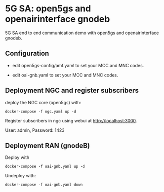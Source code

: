 # 5G SA: open5gs and openairinterface gnodeb

5G SA end to end communication demo with open5gs and openairinterface gnodeb.

## Configuration

- edit open5gs-config/amf.yaml to set your MCC and MNC codes.

- edit oai-gnb.yaml to set your MCC and MNC codes.


## Deployment NGC and register subscribers

deploy the NGC core (open5gs) with:

```
docker-compose -f ngc.yaml up -d
```

Register subscribers in ngc using webui at [http://localhost:3000](http://localhost:3000). 

User: admin, Password: 1423


## Deployment RAN (gnodeB)

Deploy with

```
docker-compose -f oai-gnb.yaml up -d
```

Undeploy with:

```
docker-compose -f oai-gnb.yaml down
```
